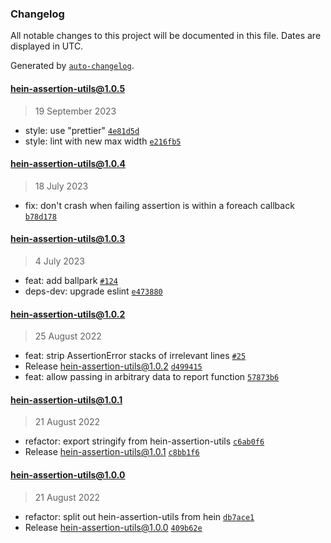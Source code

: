 ### Changelog

All notable changes to this project will be documented in this file. Dates are displayed in UTC.

Generated by [`auto-changelog`](https://github.com/CookPete/auto-changelog).

#### [hein-assertion-utils@1.0.5](https://github.com/KristjanTammekivi/hein/compare/hein-assertion-utils@1.0.4...hein-assertion-utils@1.0.5)

> 19 September 2023

- style: use "prettier" [`4e81d5d`](https://github.com/KristjanTammekivi/hein/commit/4e81d5d330c76d86395ef1bc9079c32b9f14feb8)
- style: lint with new max width [`e216fb5`](https://github.com/KristjanTammekivi/hein/commit/e216fb56ba8879126e31d70e201cbfb2e3a0de49)

#### [hein-assertion-utils@1.0.4](https://github.com/KristjanTammekivi/hein/compare/hein-assertion-utils@1.0.3...hein-assertion-utils@1.0.4)

> 18 July 2023

- fix: don't crash when failing assertion is within a foreach callback [`b78d178`](https://github.com/KristjanTammekivi/hein/commit/b78d1786ee8e8e065772d0b590dd415cf954b894)

#### [hein-assertion-utils@1.0.3](https://github.com/KristjanTammekivi/hein/compare/hein-assertion-utils@1.0.2...hein-assertion-utils@1.0.3)

> 4 July 2023

- feat: add ballpark [`#124`](https://github.com/KristjanTammekivi/hein/issues/124)
- deps-dev: upgrade eslint [`e473880`](https://github.com/KristjanTammekivi/hein/commit/e4738807c40591ad4d6e923cad7a0e3c19cd2743)

#### [hein-assertion-utils@1.0.2](https://github.com/KristjanTammekivi/hein/compare/hein-assertion-utils@1.0.1...hein-assertion-utils@1.0.2)

> 25 August 2022

- feat: strip AssertionError stacks of irrelevant lines [`#25`](https://github.com/KristjanTammekivi/hein/issues/25)
- Release hein-assertion-utils@1.0.2 [`d499415`](https://github.com/KristjanTammekivi/hein/commit/d499415ba7436909804db49503718ea0305a153c)
- feat: allow passing in arbitrary data to report function [`57873b6`](https://github.com/KristjanTammekivi/hein/commit/57873b6e898676fa67358f50beeaa3cc840c82c8)

#### [hein-assertion-utils@1.0.1](https://github.com/KristjanTammekivi/hein/compare/hein-assertion-utils@1.0.0...hein-assertion-utils@1.0.1)

> 21 August 2022

- refactor: export stringify from hein-assertion-utils [`c6ab0f6`](https://github.com/KristjanTammekivi/hein/commit/c6ab0f64faaf4a774b5f72ecb33a56e5716b488b)
- Release hein-assertion-utils@1.0.1 [`c8bb1f6`](https://github.com/KristjanTammekivi/hein/commit/c8bb1f615010942f4a0277939e4d41b17881209f)

#### hein-assertion-utils@1.0.0

> 21 August 2022

- refactor: split out hein-assertion-utils from hein [`db7ace1`](https://github.com/KristjanTammekivi/hein/commit/db7ace19e16f2a982e53a3892577b0cdcf7da3b6)
- Release hein-assertion-utils@1.0.0 [`409b62e`](https://github.com/KristjanTammekivi/hein/commit/409b62e8b5096dda5b322a945e1fc58574aa412b)
